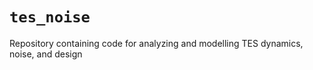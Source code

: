 # `tes_noise` # 

Repository containing code for analyzing and modelling TES dynamics, noise, and design
